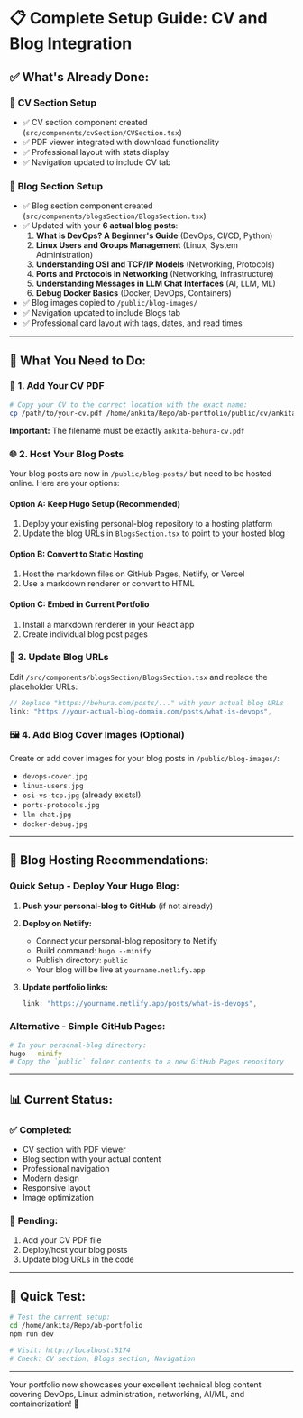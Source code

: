 # 📋 Complete Setup Guide: CV and Blog Integration

## ✅ **What's Already Done:**

### 🎯 **CV Section Setup**
- ✅ CV section component created (`src/components/cvSection/CVSection.tsx`)
- ✅ PDF viewer integrated with download functionality
- ✅ Professional layout with stats display
- ✅ Navigation updated to include CV tab

### 📝 **Blog Section Setup**  
- ✅ Blog section component created (`src/components/blogsSection/BlogsSection.tsx`)
- ✅ Updated with your **6 actual blog posts**:
  1. **What is DevOps? A Beginner's Guide** (DevOps, CI/CD, Python)
  2. **Linux Users and Groups Management** (Linux, System Administration)
  3. **Understanding OSI and TCP/IP Models** (Networking, Protocols)
  4. **Ports and Protocols in Networking** (Networking, Infrastructure)
  5. **Understanding Messages in LLM Chat Interfaces** (AI, LLM, ML)
  6. **Debug Docker Basics** (Docker, DevOps, Containers)
- ✅ Blog images copied to `/public/blog-images/`
- ✅ Navigation updated to include Blogs tab
- ✅ Professional card layout with tags, dates, and read times

---

## 🎯 **What You Need to Do:**

### 📄 **1. Add Your CV PDF**
```bash
# Copy your CV to the correct location with the exact name:
cp /path/to/your-cv.pdf /home/ankita/Repo/ab-portfolio/public/cv/ankita-behura-cv.pdf
```
**Important:** The filename must be exactly `ankita-behura-cv.pdf`

### 🌐 **2. Host Your Blog Posts**

Your blog posts are now in `/public/blog-posts/` but need to be hosted online. Here are your options:

#### **Option A: Keep Hugo Setup (Recommended)**
1. Deploy your existing personal-blog repository to a hosting platform
2. Update the blog URLs in `BlogsSection.tsx` to point to your hosted blog

#### **Option B: Convert to Static Hosting**
1. Host the markdown files on GitHub Pages, Netlify, or Vercel
2. Use a markdown renderer or convert to HTML

#### **Option C: Embed in Current Portfolio**
1. Install a markdown renderer in your React app
2. Create individual blog post pages

### 🔧 **3. Update Blog URLs**

Edit `/src/components/blogsSection/BlogsSection.tsx` and replace the placeholder URLs:

```typescript
// Replace "https://behura.com/posts/..." with your actual blog URLs
link: "https://your-actual-blog-domain.com/posts/what-is-devops",
```

### 🖼️ **4. Add Blog Cover Images (Optional)**

Create or add cover images for your blog posts in `/public/blog-images/`:
- `devops-cover.jpg`
- `linux-users.jpg` 
- `osi-vs-tcp.jpg` (already exists!)
- `ports-protocols.jpg`
- `llm-chat.jpg`
- `docker-debug.jpg`

---

## 🚀 **Blog Hosting Recommendations:**

### **Quick Setup - Deploy Your Hugo Blog:**

1. **Push your personal-blog to GitHub** (if not already)
2. **Deploy on Netlify:**
   - Connect your personal-blog repository to Netlify
   - Build command: `hugo --minify`
   - Publish directory: `public`
   - Your blog will be live at `yourname.netlify.app`

3. **Update portfolio links:**
   ```typescript
   link: "https://yourname.netlify.app/posts/what-is-devops",
   ```

### **Alternative - Simple GitHub Pages:**
```bash
# In your personal-blog directory:
hugo --minify
# Copy the `public` folder contents to a new GitHub Pages repository
```

---

## 📊 **Current Status:**

### ✅ **Completed:**
- CV section with PDF viewer
- Blog section with your actual content
- Professional navigation
- Modern design
- Responsive layout
- Image optimization

### 🔄 **Pending:**
1. Add your CV PDF file
2. Deploy/host your blog posts
3. Update blog URLs in the code

---

## 🎯 **Quick Test:**

```bash
# Test the current setup:
cd /home/ankita/Repo/ab-portfolio
npm run dev

# Visit: http://localhost:5174
# Check: CV section, Blogs section, Navigation
```

---

Your portfolio now showcases your excellent technical blog content covering DevOps, Linux administration, networking, AI/ML, and containerization! 🚀
